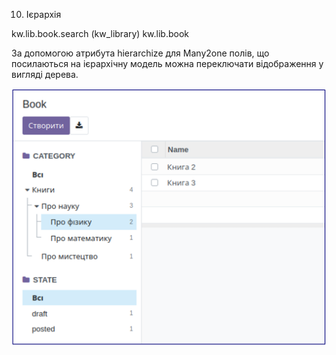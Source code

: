 10. Ієрархія

<record id="kw_lib_book_search" model="ir.ui.view">
   <field name="name">kw.lib.book.search (kw_library)</field>
   <field name="model">kw.lib.book</field>
   <field name="arch" type="xml">
       <search>
           <searchpanel view_types="tree,pivot">
               <field name="category_id" hierarchize="1" enable_counters="1"/>
               <field name="state" select="one" enable_counters="1"/>
           </searchpanel>
       </search>
   </field>
</record>

За допомогою атрибута hierarchize для Many2one полів, що посилаються на ієрархічну модель можна переключати відображення
у вигляді дерева.

![img_10.png](img_10.png)

 
